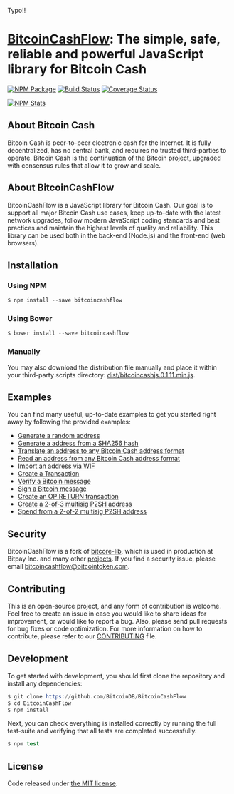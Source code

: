 Typo!!

# [BitcoinCashFlow](https://github.com/BitcoinDB/BitcoinCashFlow): The simple, safe, reliable and powerful JavaScript library for Bitcoin Cash

[![NPM Package](https://img.shields.io/npm/v/bitcoincashflow.svg?style=flat-square)](https://www.npmjs.org/package/bitcoincashflow)
[![Build Status](https://img.shields.io/travis/BitcoinDB/BitcoinCashFlow.svg?branch=master&style=flat-square)](https://travis-ci.org/BitcoinDB/BitcoinCashFlow)
[![Coverage Status](https://img.shields.io/coveralls/BitcoinDB/BitcoinCashFlow.svg?style=flat-square)](https://coveralls.io/r/BitcoinDB/BitcoinCashFlow)

[![NPM Stats](https://nodei.co/npm/BitcoinDB/BitcoinCashFlow.png?downloads=true)](https://nodei.co/npm/BitcoinCashFlow/)

## About Bitcoin Cash

Bitcoin Cash is peer-to-peer electronic cash for the Internet. It is fully decentralized, has no central bank, and requires no trusted third-parties to operate. Bitcoin Cash is the continuation of the Bitcoin project, upgraded with consensus rules that allow it to grow and scale.

## About BitcoinCashFlow

BitcoinCashFlow is a JavaScript library for Bitcoin Cash. Our goal is to support all major Bitcoin Cash use cases, keep up-to-date with the latest network upgrades, follow modern JavaScript coding standards and best practices and maintain the highest levels of quality and reliability. This library can be used both in the back-end (Node.js) and the front-end (web browsers).

## Installation

### Using NPM

```s
$ npm install --save bitcoincashflow
```

### Using Bower

```s
$ bower install --save bitcoincashflow
```

### Manually

You may also download the distribution file manually and place it within your third-party scripts directory: [dist/bitcoincashjs.0.1.11.min.js](https://cdn.rawgit.com/BitcoinDB/BitcoinCashFlow/master/dist/bitcoincashjs.0.1.11.min.js).

## Examples

You can find many useful, up-to-date examples to get you started right away by following the provided
examples:

* [Generate a random address](https://github.com/BitcoinDB/BitcoinCashFlow/blob/master/docs/examples.md#generate-a-random-address)
* [Generate a address from a SHA256 hash](https://github.com/BitcoinDB/BitcoinCashFlow/blob/master/docs/examples.md#generate-a-address-from-a-sha256-hash)
* [Translate an address to any Bitcoin Cash address format](https://github.com/BitcoinDB/BitcoinCashFlow/blob/master/docs/examples.md#translate-an-address-to-any-bitcoin-cash-address-format)
* [Read an address from any Bitcoin Cash address format](https://github.com/BitcoinDB/BitcoinCashFlow/blob/master/docs/examples.md#read-an-address-from-any-bitcoin-cash-address-format)
* [Import an address via WIF](https://github.com/BitcoinDB/BitcoinCashFlow/blob/master/docs/examples.md#import-an-address-via-wif)
* [Create a Transaction](https://github.com/BitcoinDB/BitcoinCashFlow/blob/master/docs/examples.md#create-a-transaction)
* [Verify a Bitcoin message](https://github.com/BitcoinDB/BitcoinCashFlow/blob/master/docs/examples.md#verify-a-bitcoin-message)
* [Sign a Bitcoin message](https://github.com/BitcoinDB/BitcoinCashFlow/blob/master/docs/examples.md#sign-a-bitcoin-message)
* [Create an OP RETURN transaction](https://github.com/BitcoinDB/BitcoinCashFlow/blob/master/docs/examples.md#create-an-op-return-transaction)
* [Create a 2-of-3 multisig P2SH address](https://github.com/BitcoinDB/BitcoinCashFlow/blob/master/docs/examples.md#create-a-2-of-3-multisig-p2sh-address)
* [Spend from a 2-of-2 multisig P2SH address](https://github.com/BitcoinDB/BitcoinCashFlow/blob/master/docs/examples.md#spend-from-a-2-of-2-multisig-p2sh-address)

## Security

BitcoinCashFlow is a fork of [bitcore-lib](https://github.com/bitpay/bitcore-lib/), which is used in production at Bitpay Inc. and many other [projects](http://bitcore.io#projects). If you find a security issue, please email [bitcoincashflow@bitcointoken.com](mailto:bitcoincashflow@bitcointoken.com).

## Contributing

This is an open-source project, and any form of contribution is welcome. Feel free to create an issue in case you would like to share ideas for improvement, or would like to report a bug. Also, please send pull requests for bug fixes or code optimization. For more information on how to contribute, please refer to our [CONTRIBUTING](https://github.com/BitcoinDB/BitcoinCashFlow/blob/master/CONTRIBUTING.md) file.

## Development

To get started with development, you should first clone the repository and install any dependencies:

```s
$ git clone https://github.com/BitcoinDB/BitcoinCashFlow
$ cd BitcoinCashFlow
$ npm install
```
Next, you can check everything is installed correctly by running the full test-suite and verifying that all tests are completed successfully.

```s
$ npm test
```

## License

Code released under [the MIT license](https://github.com/bitcoincashjs/bitcoincashjs/blob/master/LICENSE).
